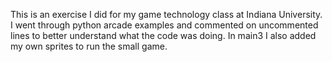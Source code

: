 This is an exercise I did for my game technology class at Indiana University. I went through python arcade examples and commented on uncommented lines to better understand what the code was doing. In main3 I also added my own sprites to run the small game.